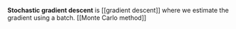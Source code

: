 **Stochastic gradient descent** is [[gradient descent]] where we estimate the gradient using a batch. [[Monte Carlo method]]